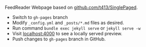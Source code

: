 
FeedReader Webpage based on [github.com/t413/SinglePaged](https://github.com/t413/SinglePaged).

- Switch to `gh-pages` branch
- Modify `_config.yml` and `_posts/*.md` files as desired.
- Run command `bundle exec jekyll serve` or `jekyll serve -w`
- Visit [localhost:4000](http://localhost:4000) to see a locally served preview.
- Push changes to `gh-pages` branch in GitHub.
